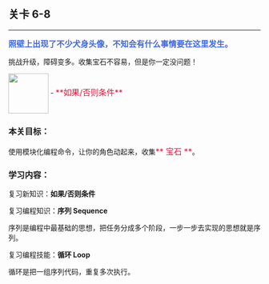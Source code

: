 ## 关卡 6-8

------
<font color=#4169E1 size=3>**照壁上出现了不少犬身头像，不知会有什么事情要在这里发生。**</font>

挑战升级，障碍变多。收集宝石不容易，但是你一定没问题！

<img src="./scene/image/if_else.png" width = "80" alt="" align=center /> 
 - <font color=#DC143C size=3>**如果/否则条件**</font>
 
### 本关目标：
使用模块化编程命令，让你的角色动起来，收集<font color=#DC143C size=3>** 宝石 **</font>。

### 学习内容：
复习新知识：**如果/否则条件**

复习编程知识：**序列 Sequence**

序列是编程中最基础的思想，把任务分成多个阶段，一步一步去实现的思想就是序列。

复习编程技能：**循环 Loop**

循环是把一组序列代码，重复多次执行。
